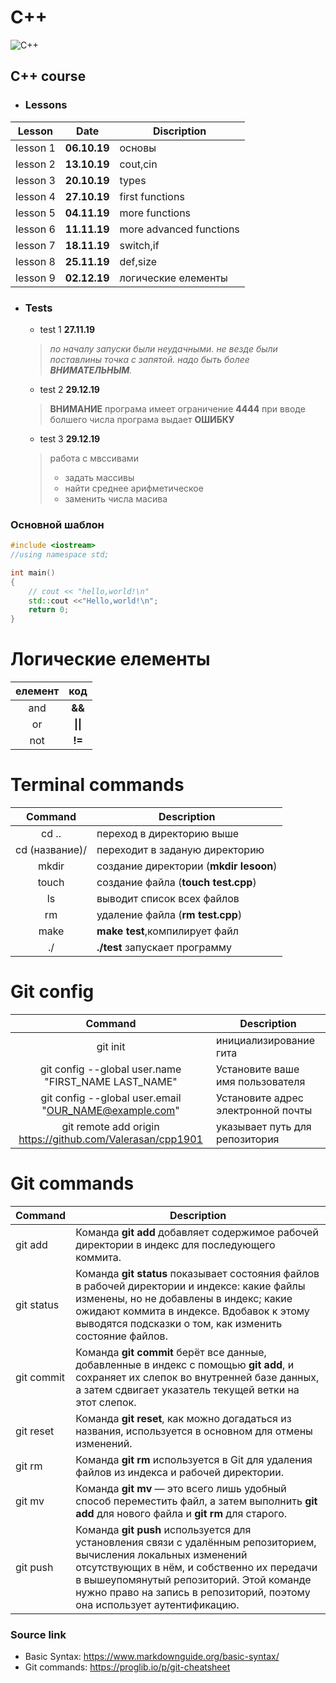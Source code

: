 # C++
![C++](https://upload.wikimedia.org/wikipedia/commons/thumb/1/18/ISO_C%2B%2B_Logo.svg/306px-ISO_C%2B%2B_Logo.svg.png)
## C++ course

 
- ### Lessons 

|Lesson|Date|Discription|
|:---:|:---:|-----------|
|lesson 1| **06.10.19**|основы|
|lesson 2| **13.10.19**|cout,cin|
|lesson 3| **20.10.19**|types|
|lesson 4| **27.10.19**|first functions|
|lesson 5| **04.11.19**|more functions|
|lesson 6| **11.11.19**|more advanced functions|
|lesson 7| **18.11.19**|switch,if|
|lesson 8| **25.11.19**|def,size|
|lesson 9| **02.12.19**|логические елементы |
  
- ### Tests
  - test 1 **27.11.19**
  >*по началу запуски были неудачными.*
  >*не везде были поставлины точка с запятой.*
  >*надо быть более ***ВНИМАТЕЛЬНЫМ***.*
  - test 2 **29.12.19**
  >**ВНИМАНИЕ** програма имеет ограничение **4444** при вводе болшего числа програма выдает **ОШИБКУ**
  - test 3 **29.12.19**
  >работа с мвссивами
  >  - задать массивы
  >  - найти среднее арифметическое
  > - заменить числа масива
    
### Основной шаблон
```c++
#include <iostream>
//using namespace std;

int main()
{
    // cout << "hello,world!\n"
    std::cout <<"Hello,world!\n";
    return 0;
}
``` 
    
# Логические елементы
|елемент|код|
|:---:|:---:|
|and| **&&** |
|or | **\|\|** |
|not| **!=** |
# Terminal commands
| Command | Description |
|   :---:   |  --------   |
| cd ..  |  переход в директорию выше |
| cd (название)/| переходит в заданую директорию|
| mkdir| создание директории (**mkdir lesoon**) |
|touch|  создание файла (**touch test.cpp**) |
|ls|выводит список всех файлов|
|rm | удаление файла (**rm test.cpp**)|
|make| **make test**,компилирует файл|
|./  | **./test** запускает программу|

# Git config
| Command | Description|
|:---:|-------|
|git init| инициализирование гита |
|git config --global user.name "FIRST_NAME LAST_NAME"|Установите ваше имя пользователя|
|git config --global user.email "OUR_NAME@example.com"|Установите адрес электронной почты|
|git remote add origin https://github.com/Valerasan/cpp1901 | указывает путь для репозитория |

# Git commands
| Command | Description |
| --- | ----------- |
| git add | Команда **git add** добавляет содержимое рабочей директории в индекс для последующего коммита. |
| git status | Команда **git status** показывает состояния файлов в рабочей директории и индексе: какие файлы изменены, но не добавлены в индекс; какие ожидают коммита в индексе. Вдобавок к этому выводятся подсказки о том, как изменить состояние файлов.|
|  git commit   |    Команда **git commit** берёт все данные, добавленные в индекс с помощью **git add**, и сохраняет их слепок во внутренней базе данных, а затем сдвигает указатель текущей ветки на этот слепок.   |
|git reset | Команда **git reset**, как можно догадаться из названия, используется в основном для отмены изменений. |
|git rm|Команда **git rm** используется в Git для удаления файлов из индекса и рабочей директории.|
|git mv|Команда **git mv** — это всего лишь удобный способ переместить файл, а затем выполнить **git add** для нового файла и **git rm** для старого.|
|git push|Команда **git push** используется для установления связи с удалённым репозиторием, вычисления локальных изменений отсутствующих в нём, и собственно их передачи в вышеупомянутый репозиторий. Этой команде нужно право на запись в репозиторий, поэтому она использует аутентификацию.|


### Source link
 - Basic Syntax:
   <https://www.markdownguide.org/basic-syntax/>
 - Git commands:
   <https://proglib.io/p/git-cheatsheet>

